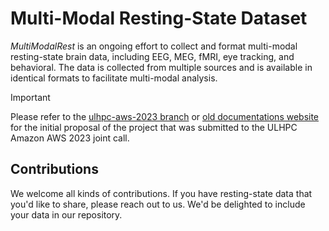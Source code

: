 # Multi-Modal Resting-State Dataset

*MultiModalRest* is an ongoing effort to collect and format multi-modal resting-state brain data, including EEG, MEG, fMRI, eye tracking, and behavioral. The data is collected from multiple sources and is available in identical formats to facilitate multi-modal analysis.

> [!IMPORTANT]  
> Please refer to the [ulhpc-aws-2023 branch](https://github.com/morteza/MultiModalRest/tree/ulhpc-aws-2023) or [old documentations website](https://morteza.github.io/MultiModalRest/) for the initial proposal of the project that was submitted to the ULHPC Amazon AWS 2023 joint call.

## Contributions

We welcome all kinds of contributions. If you have resting-state data that you'd like to share, please reach out to us. We'd be delighted to include your data in our repository.
